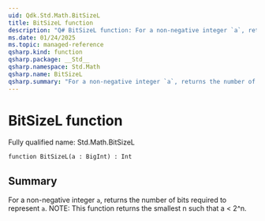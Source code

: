 ```yaml
---
uid: Qdk.Std.Math.BitSizeL
title: BitSizeL function
description: "Q# BitSizeL function: For a non-negative integer `a`, returns the number of bits required to represent `a`. NOTE: This function returns the smallest n such that a < 2^n."
ms.date: 01/24/2025
ms.topic: managed-reference
qsharp.kind: function
qsharp.package: __Std__
qsharp.namespace: Std.Math
qsharp.name: BitSizeL
qsharp.summary: "For a non-negative integer `a`, returns the number of bits required to represent `a`. NOTE: This function returns the smallest n such that a < 2^n."
---
```


# BitSizeL function

Fully qualified name: Std.Math.BitSizeL

```qsharp
function BitSizeL(a : BigInt) : Int
```

## Summary
For a non-negative integer `a`, returns the number of bits required to represent `a`.
NOTE: This function returns the smallest n such that a < 2^n.

